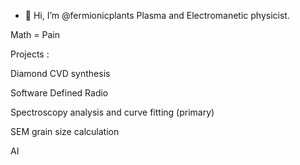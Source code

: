 - 👋 Hi, I’m @fermionicplants
Plasma and Electromanetic physicist.

Math = Pain

Projects :

Diamond CVD synthesis

Software Defined Radio

Spectroscopy analysis and curve fitting (primary)

SEM grain size calculation 

AI 

<!---
fermionicplants/fermionicplants is a ✨ special ✨ repository because its `README.md` (this file) appears on your GitHub profile.
You can click the Preview link to take a look at your changes.
--->

